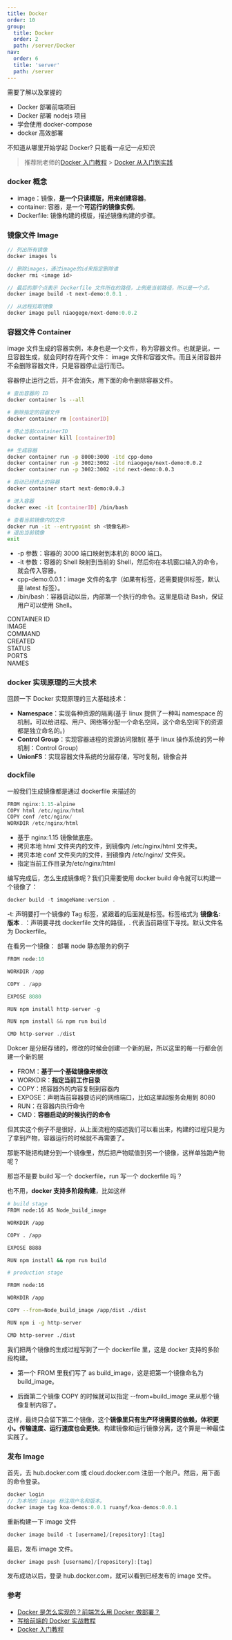 ```yaml
---
title: Docker
order: 10
group:
  title: Docker
  order: 2
  path: /server/Docker
nav:
  order: 6
  title: 'server'
  path: /server
---
```


需要了解以及掌握的

- Docker 部署前端项目
- Docker 部署 nodejs 项目
- 学会使用 docker-compose
- docker 高效部署

不知道从哪里开始学起 Docker? 只能看一点记一点知识

> 推荐阮老师的[Docker 入门教程](https://www.ruanyifeng.com/blog/2018/02/docker-tutorial.html) > [Docker 从入门到实践](https://yeasy.gitbook.io/docker_practice/basic_concept)

### docker 概念

- image：镜像，**是一个只读模版，用来创建容器**。
- container: 容器，是一个**可运行的镜像实例**。
- Dockerfile: 镜像构建的模版，描述镜像构建的步骤。

### 镜像文件 Image

```js
// 列出所有镜像
docker images ls

// 删除images，通过image的id来指定删除谁
docker rmi <image id>

// 最后的那个点表示 Dockerfile 文件所在的路径，上例是当前路径，所以是一个点。
docker image build -t next-demo:0.0.1 .

// 从远程拉取镜像
docker image pull niaogege/next-demo:0.0.2
```

### 容器文件 Container

image 文件生成的容器实例，本身也是一个文件，称为容器文件。也就是说，一旦容器生成，就会同时存在两个文件： image 文件和容器文件。而且关闭容器并不会删除容器文件，只是容器停止运行而已。

容器停止运行之后，并不会消失，用下面的命令删除容器文件。

```bash
# 查出容器的 ID
docker container ls --all

# 删除指定的容器文件
docker container rm [containerID]

# 停止当前containerID
docker container kill [containerID]

## 生成容器
docker container run -p 8000:3000 -itd cpp-demo
docker container run -p 3002:3002 -itd niaogege/next-demo:0.0.2
docker container run -p 3002:3002 -itd next-demo:0.0.3

# 启动已经终止的容器
docker container start next-demo:0.0.3

# 进入容器
docker exec -it [containerID] /bin/bash

# 查看当前镜像内的文件
docker run -it --entrypoint sh <镜像名称>
# 退出当前镜像
exit
```

- -p 参数：容器的 3000 端口映射到本机的 8000 端口。
- -it 参数：容器的 Shell 映射到当前的 Shell，然后你在本机窗口输入的命令，就会传入容器。
- cpp-demo:0.0.1：image 文件的名字（如果有标签，还需要提供标签，默认是 latest 标签）。
- /bin/bash：容器启动以后，内部第一个执行的命令。这里是启动 Bash，保证用户可以使用 Shell。

CONTAINER ID  
IMAGE  
COMMAND  
CREATED  
STATUS  
PORTS  
NAMES

### docker 实现原理的三大技术

回顾一下 Docker 实现原理的三大基础技术：

- **Namespace**：实现各种资源的隔离(基于 linux 提供了一种叫 namespace 的机制，可以给进程、用户、网络等分配一个命名空间，这个命名空间下的资源都是独立命名的。)
- **Control Group**：实现容器进程的资源访问限制( 基于 linux 操作系统的另一种机制：Control Group)
- **UnionFS**：实现容器文件系统的分层存储，写时复制，镜像合并

### dockfile

一般我们生成镜像都是通过 dockerfile 来描述的

```js
FROM nginx:1.15-alpine
COPY html /etc/nginx/html
COPY conf /etc/nginx/
WORKDIR /etc/nginx/html
```

- 基于 nginx:1.15 镜像做底座。
- 拷贝本地 html 文件夹内的文件，到镜像内 /etc/nginx/html 文件夹。
- 拷贝本地 conf 文件夹内的文件，到镜像内 /etc/nginx/ 文件夹。
- 指定当前工作目录为/etc/nginx/html

编写完成后，怎么生成镜像呢？我们只需要使用 docker build 命令就可以构建一个镜像了：

```js
docker build -t imageName:version .
```

-t: 声明要打一个镜像的 Tag 标签，紧跟着的后面就是标签。标签格式为 **镜像名:版本** . ：声明要寻找 dockerfile 文件的路径，. 代表当前路径下寻找。默认文件名为 Dockerfile。

在看另一个镜像： 部署 node 静态服务的例子

```js
FROM node:10

WORKDIR /app

COPY . /app

EXPOSE 8080

RUN npm install http-server -g

RUN npm install && npm run build

CMD http-server ./dist
```

Dokcer 是分层存储的，修改的时候会创建一个新的层，所以这里的每一行都会创建一个新的层

- FROM：**基于一个基础镜像来修改**
- WORKDIR：**指定当前工作目录**
- COPY：把容器外的内容复制到容器内
- EXPOSE：声明当前容器要访问的网络端口，比如这里起服务会用到 8080
- RUN：在容器内执行命令
- CMD：**容器启动的时候执行的命令**

但其实这个例子不是很好，从上面流程的描述我们可以看出来，构建的过程只是为了拿到产物，容器运行的时候就不再需要了。

那能不能把构建分到一个镜像里，然后把产物赋值到另一个镜像，这样单独跑产物呢？

那岂不是要 build 写一个 dockerfile，run 写一个 dockerfile 吗？

也不用，**docker 支持多阶段构建**，比如这样

```bash
# build stage
FROM node:16 AS Node_build_image

WORKDIR /app

COPY . /app

EXPOSE 8888

RUN npm install && npm run build

# production stage

FROM node:16

WORKDIR /app

COPY --from=Node_build_image /app/dist ./dist

RUN npm i -g http-server

CMD http-server ./dist
```

我们把两个镜像的生成过程写到了一个 dockerfile 里，这是 docker 支持的多阶段构建。

- 第一个 FROM 里我们写了 as build_image，这是把第一个镜像命名为 build_image。

- 后面第二个镜像 COPY 的时候就可以指定 --from=build_image 来从那个镜像复制内容了。

这样，最终只会留下第二个镜像，这个**镜像里只有生产环境需要的依赖，体积更小。传输速度、运行速度也会更快**。构建镜像和运行镜像分离，这个算是一种最佳实践了。

### 发布 Image

首先，去 hub.docker.com 或 cloud.docker.com 注册一个账户。然后，用下面的命令登录。

```js
docker login
// 为本地的 image 标注用户名和版本。
docker image tag koa-demos:0.0.1 ruanyf/koa-demos:0.0.1
```

重新构建一下 image 文件

```js
docker image build -t [username]/[repository]:[tag]
```

最后，发布 image 文件。

```js
docker image push [username]/[repository]:[tag]
```

发布成功以后，登录 hub.docker.com，就可以看到已经发布的 image 文件。

### 参考

- [Docker 是怎么实现的？前端怎么用 Docker 做部署？](https://juejin.cn/post/7137621606469222414)
- [写给前端的 Docker 实战教程](https://juejin.cn/post/6844903946234904583)
- [Docker 入门教程](https://www.ruanyifeng.com/blog/2018/02/docker-tutorial.html)
